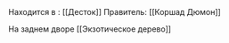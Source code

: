 
|                 |     |
| --------------- | --- |


|                 |     |
| --------------- | --- |

Находится в : [[Десток]]
Правитель: [[Коршад Дюмон]]

На заднем дворе [[Экзотическое дерево]]

